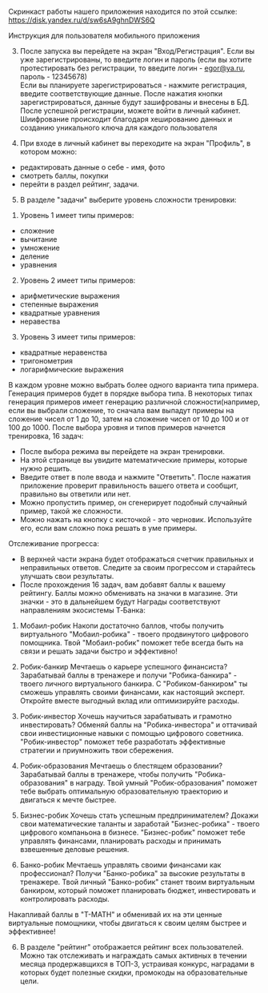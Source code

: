 Скринкаст работы нашего приложения находится по этой ссылке:
https://disk.yandex.ru/d/sw6sA9ghnDWS6Q

Инструкция для пользователя мобильного приложения

3. После запуска вы перейдете на экран "Вход/Регистрация". 
Если вы уже зарегистрированы, то введите логин и пароль (если вы хотите протестировать без регистрации, то введите логин - egor@ya.ru, пароль - 12345678)  
Если вы планируете зарегистрироваться - нажмите регистрация, введите соответствующие данные. После нажатия кнопки зарегистрироваться, данные будут зашифрованы и внесены в БД. После успешной регистрации, можете войти в личный кабинет. Шиифрование происходит благодаря хешированию данных и созданию уникального ключа для каждого пользователя

4. При входе в личный кабинет вы переходите на экран "Профиль", в котором можно:
- редактировать данные о себе - имя, фото
- смотреть баллы, покупки
- перейти в раздел рейтинг, задачи.

5. В разделе "задачи" выберите уровень сложности тренировки:
1) Уровень 1 имеет типы примеров:
- сложение
- вычитание
- умножение
- деление
- уравнения


2) Уровень 2 имеет типы примеров:
- арифметические выражения
- степенные выражения
- квадратные уравнения
- неравества

3) Уровень 3 имеет типы примеров:
- квадратные неравенства
- тригонометрия
- логарифмические выражения

В каждом уровне можно выбрать более одного варианта типа примера. Генерация примеров будет в порядке выбора типа.
В некоторых типах генерация примеров имеет генерацию различной сложности(например, если вы выбрали сложение, то сначала вам выпадут примеры на сложение чисел от 1 до 10, затем на сложение чисел от 10 до 100 и от 100 до 1000.
После выбора уровня и типов примеров начнется тренировка, 16 задач:
   - После выбора режима вы перейдете на экран тренировки.
   - На этой странице вы увидите математические примеры, которые нужно решить.
   - Введите ответ в поле ввода и нажмите "Ответить". После нажатия приложение проверит правильность вашего ответа и сообщит, правильно вы ответили или нет.
   - Можно пропустить пример, он сгенерирует подобный случайный пример, такой же сложности.
   - Можно нажать на кнопку с кисточкой - это черновик. Используйте его, если вам сложно пока решать в уме примеры.

Отслеживание прогресса:
   - В верхней части экрана будет отображаться счетчик правильных и неправильных ответов. Следите за своим прогрессом и старайтесь улучшать свои результаты.
   - После прохождения 16 задач, вам добавят баллы к вашему рейтингу. Баллы можно обменивать на значки в магазине. Эти значки - это в дальнейшем будут 
   Награды соответствуют направлениям экосистемы Т‑Банка:

1. Мобаил-робик
Накопи достаточно баллов, чтобы получить виртуального "Мобаил-робика" - твоего продвинутого цифрового помощника. Твой "Мобаил-робик" поможет тебе всегда быть на связи и решать задачи быстро и эффективно!

2. Робик-банкир
Мечтаешь о карьере успешного финансиста? Зарабатывай баллы в тренажере и получи "Робика-банкира" - твоего личного виртуального банкира. С "Робиком-банкиром" ты сможешь управлять своими финансами, как настоящий эксперт. Откройте вместе выгодный вклад или оптимизируйте расходы.

3. Робик-инвестор
Хочешь научиться зарабатывать и грамотно инвестировать? Обменяй баллы на "Робика-инвестора" и оттачивай свои инвестиционные навыки с помощью цифрового советника. "Робик-инвестор" поможет тебе разработать эффективные стратегии и приумножить твои сбережения.

4. Робик-образования
Мечтаешь о блестящем образовании?Зарабатывай баллы в тренажере, чтобы получить "Робика-образования" в награду. Твой умный "Робик-образования" поможет тебе выбрать оптимальную образовательную траекторию и двигаться к мечте быстрее. 

5. Бизнес-робик
Хочешь стать успешным предпринимателем? Докажи свои математические таланты и заработай "Бизнес-робика" - твоего цифрового компаньона в бизнесе. "Бизнес-робик" поможет тебе управлять финансами, планировать расходы и принимать взвешенные деловые решения.

6. Банко-робик
Мечтаешь управлять своими финансами как профессионал? Получи "Банко-робика" за высокие результаты в тренажере. Твой личный "Банко-робик" станет твоим виртуальным банкиром, который поможет планировать бюджет, инвестировать и контролировать расходы.

Накапливай баллы в "T-MATH" и обменивай их на эти ценные виртуальные помощники, чтобы двигаться к своим целям быстрее и эффективнее!

6. В разделе "рейтинг" отображается рейтинг всех пользователей. Можно так отслеживать и награждать самых активных в течении месяца продержавщихся в ТОП-3, устраивая конкурс, наградами в которых будет полезные скидки, промокоды на образовательные цели.


